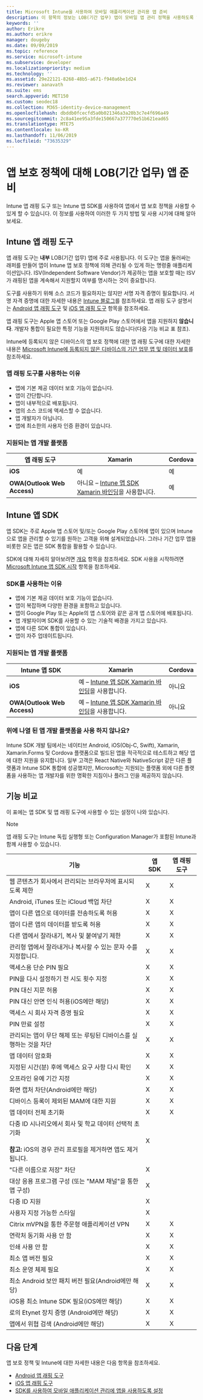 ```yaml
---
title: Microsoft Intune을 사용하여 모바일 애플리케이션 관리용 앱 준비
description: 이 항목의 정보는 LOB(기간 업무) 앱이 모바일 앱 관리 정책을 사용하도록 하기 위해 앱 줄 바꿈 도구 및 앱 SDK를 사용해야 하는 경우를 결정하는 데 도움이 됩니다.
keywords: ''
author: Erikre
ms.author: erikre
manager: dougeby
ms.date: 09/09/2019
ms.topic: reference
ms.service: microsoft-intune
ms.subservice: developer
ms.localizationpriority: medium
ms.technology: ''
ms.assetid: 29e22121-8268-48b5-a671-f940a6be1d24
ms.reviewer: aanavath
ms.suite: ems
search.appverid: MET150
ms.custom: seodec18
ms.collection: M365-identity-device-management
ms.openlocfilehash: dbddb0fcecfd5a0b021346a3a20b3c7e4f696a49
ms.sourcegitcommit: 2c8a41ee95a3fde150667a377770e51b621ead65
ms.translationtype: MTE75
ms.contentlocale: ko-KR
ms.lasthandoff: 11/06/2019
ms.locfileid: "73635329"
---
```

# <a name="prepare-line-of-business-apps-for-app-protection-policies"></a>앱 보호 정책에 대해 LOB(기간 업무) 앱 준비

Intune 앱 래핑 도구 또는 Intune 앱 SDK를 사용하여 앱에서 앱 보호 정책을 사용할 수 있게 할 수 있습니다. 이 정보를 사용하여 이러한 두 가지 방법 및 사용 시기에 대해 알아보세요.

## <a name="intune-app-wrapping-tool"></a>Intune 앱 래핑 도구

앱 래핑 도구는 **내부** LOB(기간 업무) 앱에 주로 사용됩니다. 이 도구는 앱을 둘러싸는 래퍼를 만들어 앱이 Intune 앱 보호 정책에 의해 관리될 수 있게 하는 명령줄 애플리케이션입니다. ISV(Independent Software Vendor)가 제공하는 앱을 보호할 때는 ISV가 래핑된 앱을 계속해서 지원할지 여부를 명시하는 것이 중요합니다.

도구를 사용하기 위해 소스 코드가 필요하지는 않지만 서명 자격 증명이 필요합니다. 서명 자격 증명에 대한 자세한 내용은 [Intune 블로그](https://blogs.technet.microsoft.com/enterprisemobility/2015/02/25/how-to-obtain-the-prerequisites-for-the-intune-app-wrapping-tool-for-ios/)를 참조하세요. 앱 래핑 도구 설명서는 [Android 앱 래핑 도구](app-wrapper-prepare-android.md) 및 [iOS 앱 래핑 도구](app-wrapper-prepare-ios.md) 항목을 참조하세요.

앱 래핑 도구는 Apple 앱 스토어 또는 Google Play 스토어에서 앱을 지원하지 **않습니다**. 개발자 통합이 필요한 특정 기능을 지원하지도 않습니다(다음 기능 비교 표 참조).

Intune에 등록되지 않은 디바이스의 앱 보호 정책에 대한 앱 래핑 도구에 대한 자세한 내용은 [Microsoft Intune에 등록되지 않은 디바이스의 기간 업무 앱 및 데이터 보호](../apps/apps-add.md)를 참조하세요.

### <a name="reasons-to-use-the-app-wrapping-tool"></a>앱 래핑 도구를 사용하는 이유

* 앱에 기본 제공 데이터 보호 기능이 없습니다.
* 앱이 간단합니다.
* 앱이 내부적으로 배포됩니다.
* 앱의 소스 코드에 액세스할 수 없습니다.
* 앱 개발자가 아닙니다.
* 앱에 최소한의 사용자 인증 환경이 있습니다.

### <a name="supported-app-development-platforms"></a>지원되는 앱 개발 플랫폼

|**앱 래핑 도구** | **Xamarin** |**Cordova** |
|------|----|----|
|**iOS** |예|예|
|**OWA(Outlook Web Access)**|아니요 – [Intune 앱 SDK Xamarin 바인딩](app-sdk-xamarin.md)을 사용합니다.|예|

## <a name="intune-app-sdk"></a>Intune 앱 SDK

앱 SDK는 주로 Apple 앱 스토어 및/또는 Google Play 스토어에 앱이 있으며 Intune으로 앱을 관리할 수 있기를 원하는 고객을 위해 설계되었습니다. 그러나 기간 업무 앱을 비롯한 모든 앱은 SDK 통합을 활용할 수 있습니다.

SDK에 대해 자세히 알아보려면 [개요](app-sdk.md) 항목을 참조하세요. SDK 사용을 시작하려면 [Microsoft Intune 앱 SDK 시작](app-sdk-get-started.md) 항목을 참조하세요.

### <a name="reasons-to-use-the-sdk"></a>SDK를 사용하는 이유

* 앱에 기본 제공 데이터 보호 기능이 없습니다.
* 앱이 복잡하며 다양한 환경을 포함하고 있습니다.
* 앱이 Google Play 또는 Apple의 앱 스토어와 같은 공개 앱 스토어에 배포됩니다.
* 앱 개발자이며 SDK를 사용할 수 있는 기술적 배경을 가지고 있습니다.
* 앱에 다른 SDK 통합이 있습니다.
* 앱이 자주 업데이트됩니다.

### <a name="supported-app-development-platforms"></a>지원되는 앱 개발 플랫폼

|**Intune 앱 SDK** |**Xamarin** |**Cordova**
|------|----|----|
|**iOS**|예 – [Intune 앱 SDK Xamarin 바인딩](app-sdk-xamarin.md)을 사용합니다.|아니요|
|**OWA(Outlook Web Access)**| 예 – [Intune 앱 SDK Xamarin 바인딩](app-sdk-xamarin.md)을 사용합니다.|아니요|

### <a name="not-using-an-app-development-platform-listed-above"></a>위에 나열 된 앱 개발 플랫폼을 사용 하지 않나요?

Intune SDK 개발 팀에서는 네이티브 Android, iOS(Obj-C, Swift), Xamarin, Xamarin.Forms 및 Cordova 플랫폼으로 빌드된 앱을 적극적으로 테스트하고 해당 앱에 대한 지원을 유지합니다. 일부 고객은 React Native와 NativeScript 같은 다른 플랫폼과 Intune SDK 통합에 성공했지만, Microsoft는 지원되는 플랫폼 외에 다른 플랫폼을 사용하는 앱 개발자를 위한 명확한 지침이나 플러그 인을 제공하지 않습니다. 

## <a name="feature-comparison"></a>기능 비교

이 표에는 앱 SDK 및 앱 래핑 도구에 사용할 수 있는 설정이 나와 있습니다.

> [!NOTE]
> 앱 래핑 도구는 Intune 독립 실행형 또는 Configuration Manager가 포함된 Intune과 함께 사용할 수 있습니다.

|기능|앱 SDK|앱 래핑 도구|
|-----------|---------------------|-----------|
|웹 콘텐츠가 회사에서 관리되는 브라우저에 표시되도록 제한|X|X|
|Android, iTunes 또는 iCloud 백업 차단|X|X|
|앱이 다른 앱으로 데이터를 전송하도록 허용|X|X|
|앱이 다른 앱의 데이터를 받도록 허용|X|X|
|다른 앱에서 잘라내기, 복사 및 붙여넣기 제한|X|X|
|관리형 앱에서 잘라내거나 복사할 수 있는 문자 수를 지정합니다.|X|X|
|액세스용 단순 PIN 필요|X|X|
|PIN을 다시 설정하기 전 시도 횟수 지정|X|X|
|PIN 대신 지문 허용|X|X|
|PIN 대신 안면 인식 허용(iOS에만 해당)|X|X|
|액세스 시 회사 자격 증명 필요|X|X|
|PIN 만료 설정|X|X|
|관리되는 앱이 무단 해제 또는 루팅된 디바이스를 실행하는 것을 차단|X|X|
|앱 데이터 암호화|X|X|
|지정된 시간(분) 후에 액세스 요구 사항 다시 확인|X|X|
|오프라인 유예 기간 지정|X|X|
|화면 캡처 차단(Android에만 해당)|X|X|
|디바이스 등록이 제외된 MAM에 대한 지원|X|X|
|앱 데이터 전체 초기화|X|X|
|다중 ID 시나리오에서 회사 및 학교 데이터 선택적 초기화 <br><br>**참고:** iOS의 경우 관리 프로필을 제거하면 앱도 제거됩니다.|X||
|"다른 이름으로 저장" 차단|X||
|대상 응용 프로그램 구성 (또는 "MAM 채널"을 통한 앱 구성)|X||
|다중 ID 지원|X||
|사용자 지정 가능한 스타일 |X|||
|Citrix mVPN을 통한 주문형 애플리케이션 VPN|X|X| 
|연락처 동기화 사용 안 함|X|X|
|인쇄 사용 안 함|X|X|
|최소 앱 버전 필요|X|X|
|최소 운영 체제 필요|X|X|
|최소 Android 보안 패치 버전 필요(Android에만 해당)|X|X|
|iOS용 최소 Intune SDK 필요(iOS에만 해당)|X|X|
|로의 Etynet 장치 증명 (Android에만 해당)|X|X|
|앱에서 위협 검색 (Android에만 해당)|X|X|

## <a name="next-steps"></a>다음 단계

앱 보호 정책 및 Intune에 대한 자세한 내용은 다음 항목을 참조하세요.

- [Android 앱 래핑 도구](app-wrapper-prepare-android.md)<br>
- [iOS 앱 래핑 도구](app-wrapper-prepare-ios.md)<br>
- [SDK를 사용하여 모바일 애플리케이션 관리에 앱을 사용하도록 설정](app-sdk.md)
